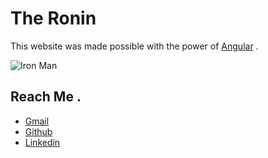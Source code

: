 # The Ronin

This website was made possible with the power of [Angular](https://angular.io/) .

![Iron Man](https://media.giphy.com/media/c4hnCnBbA19du/source.gif)

## Reach Me .

- [Gmail](mailto:iamraviprakash1@gmail.com)
- [Github](https://github.com/raja-ravi-prakash)
- [Linkedin](https://www.linkedin.com/in/raja-ravi-prakash/)
